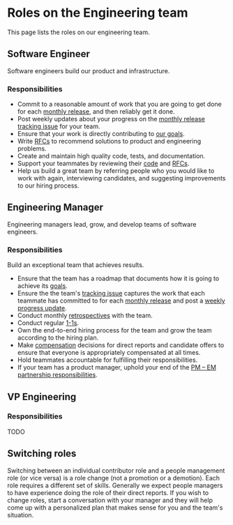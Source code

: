 # Roles on the Engineering team

This page lists the roles on our engineering team.

## Software Engineer

Software engineers build our product and infrastructure.

### Responsibilities

- Commit to a reasonable amount of work that you are going to get done for each [monthly release](releases/index.md), and then reliably get it done.
- Post weekly updates about your progress on the [monthly release tracking issue](tracking_issues.md) for your team.
- Ensure that your work is directly contributing to [our goals](../../company/goals/index.md).
- Write [RFCs](../communication/rfcs/index.md) to recommend solutions to product and engineering problems.
- Create and maintain high quality code, tests, and documentation.
- Support your teammates by reviewing their [code](code_reviews.md) and [RFCs](../communication/rfcs/index.md).
- Help us build a great team by referring people who you would like to work with again, interviewing candidates, and suggesting improvements to our hiring process.

## Engineering Manager

Engineering managers lead, grow, and develop teams of software engineers.

### Responsibilities

Build an exceptional team that achieves results.

- Ensure that the team has a roadmap that documents how it is going to achieve its [goals](../../company/goals/index.md).
- Ensure the the team's [tracking issue](tracking_issues.md) captures the work that each teammate has committed to for each [monthly release](releases/index.md) and post a [weekly progress update](tracking_issues.md#progress-updates).
- Conduct monthly [retrospectives](../../retrospectives/index.md) with the team.
- Conduct regular [1-1s](../leadership/1-1.md).
- Own the end-to-end hiring process for the team and grow the team according to the hiring plan.
- Make [compensation](../people-ops/compensation.md) decisions for direct reports and candidate offers to ensure that everyone is appropriately compensated at all times.
- Hold teammates accountable for fulfilling their responsibilities.
- If your team has a product manager, uphold your end of the [PM – EM partnership responsibilities](../product/roles/product_manager_engineering_manager_responsibilities.md).

## VP Engineering

### Responsibilities

TODO

## Switching roles

Switching between an individual contributor role and a people management role (or vice versa) is a role change (not a promotion or a demotion). Each role requires a different set of skills. Generally we expect people managers to have experience doing the role of their direct reports. If you wish to change roles, start a conversation with your manager and they will help come up with a personalized plan that makes sense for you and the team's situation.
